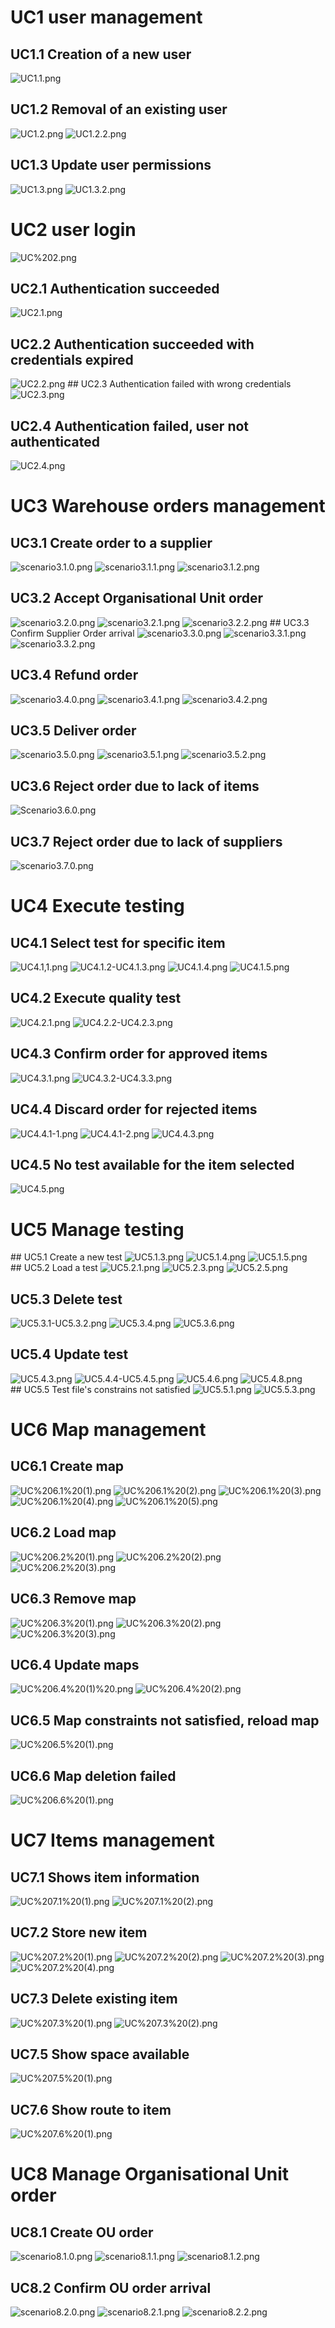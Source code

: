 # **UC1 user management**
## UC1.1 Creation of a new user
![UC1.1.png](./GUI_images/UC1/UC1.1.png)
## UC1.2 Removal of an existing user
![UC1.2.png](./GUI_images/UC1/UC1.2.png)
![UC1.2.2.png](./GUI_images/UC1/UC1.2.2.png)
## UC1.3 Update user permissions
![UC1.3.png](./GUI_images/UC1/UC1.3.png)
![UC1.3.2.png](./GUI_images/UC1/UC1.3.2.png)

# **UC2 user login**
![UC%202.png](./GUI_images/UC2/UC%202.png)
## UC2.1 Authentication succeeded
![UC2.1.png](./GUI_images/UC2/UC2.1.png)
## UC2.2 Authentication succeeded with credentials expired
![UC2.2.png](./GUI_images/UC2/UC2.2.png)
## UC2.3 Authentication failed with wrong credentials
![UC2.3.png](./GUI_images/UC2/UC2.3.png)
## UC2.4 Authentication failed, user not authenticated
![UC2.4.png](./GUI_images/UC2/UC2.4.png)

# **UC3 Warehouse orders management** 
## UC3.1 Create order to a supplier
![scenario3.1.0.png](./GUI_images/UC3/scenario3.1.0.png)
![scenario3.1.1.png](./GUI_images/UC3/scenario3.1.1.png)
![scenario3.1.2.png](./GUI_images/UC3/scenario3.1.2.png)
## UC3.2 Accept Organisational Unit order
![scenario3.2.0.png](./GUI_images/UC3/scenario3.2.0.png)
![scenario3.2.1.png](./GUI_images/UC3/scenario3.2.1.png)
![scenario3.2.2.png](./GUI_images/UC3/scenario3.2.2.png)
## UC3.3 Confirm Supplier Order arrival
![scenario3.3.0.png](./GUI_images/UC3/scenario3.3.0.png)
![scenario3.3.1.png](./GUI_images/UC3/scenario3.3.1.png)
![scenario3.3.2.png](./GUI_images/UC3/scenario3.3.2.png)
## UC3.4 Refund order
![scenario3.4.0.png](./GUI_images/UC3/scenario3.4.0.png)
![scenario3.4.1.png](./GUI_images/UC3/scenario3.4.1.png)
![scenario3.4.2.png](./GUI_images/UC3/scenario3.4.2.png)
## UC3.5 Deliver order
![scenario3.5.0.png](./GUI_images/UC3/scenario3.5.0.png)
![scenario3.5.1.png](./GUI_images/UC3/scenario3.5.1.png)
![scenario3.5.2.png](./GUI_images/UC3/scenario3.5.2.png)
## UC3.6 Reject order due to lack of items
![Scenario3.6.0.png](./GUI_images/UC3/Scenario3.6.0.png)
## UC3.7 Reject order due to lack of suppliers
![scenario3.7.0.png](./GUI_images/UC3/scenario3.7.0.png)

# **UC4 Execute testing**
## UC4.1 Select test for specific item
![UC4.1,1.png](./GUI_images/UC4/UC4.1,1.png)
![UC4.1.2-UC4.1.3.png](./GUI_images/UC4/UC4.1.2-UC4.1.3.png)
![UC4.1.4.png](./GUI_images/UC4/UC4.1.4.png)
![UC4.1.5.png](./GUI_images/UC4/UC4.1.5.png)
## UC4.2 Execute quality test
![UC4.2.1.png](./GUI_images/UC4/UC4.2.1.png)
![UC4.2.2-UC4.2.3.png](./GUI_images/UC4/UC4.2.2-UC4.2.3.png)
## UC4.3 Confirm order for approved items
![UC4.3.1.png](./GUI_images/UC4/UC4.3.1.png)
![UC4.3.2-UC4.3.3.png](./GUI_images/UC4/UC4.3.2-UC4.3.3.png)
## UC4.4 Discard order for rejected items
![UC4.4.1-1.png](./GUI_images/UC4/UC4.4.1-1.png)
![UC4.4.1-2.png](./GUI_images/UC4/UC4.4.1-2.png)
![UC4.4.3.png](./GUI_images/UC4/UC4.4.3.png)
## UC4.5 No test available for the item selected
![UC4.5.png](./GUI_images/UC4/UC4.5.png)

# **UC5 Manage testing**
## UC5.1 Create a new test
![UC5.1.3.png](./GUI_images/UC5/UC5.1.3.png)
![UC5.1.4.png](./GUI_images/UC5/UC5.1.4.png)
![UC5.1.5.png](./GUI_images/UC5/UC5.1.5.png)
## UC5.2 Load a test
![UC5.2.1.png](./GUI_images/UC5/UC5.2.1.png)
![UC5.2.3.png](./GUI_images/UC5/UC5.2.3.png)
![UC5.2.5.png](./GUI_images/UC5/UC5.2.5.png)
## UC5.3 Delete test
![UC5.3.1-UC5.3.2.png](./GUI_images/UC5/UC5.3.1-UC5.3.2.png)
![UC5.3.4.png](./GUI_images/UC5/UC5.3.4.png)
![UC5.3.6.png](./GUI_images/UC5/UC5.3.6.png)
## UC5.4 Update test
![UC5.4.3.png](./GUI_images/UC5/UC5.4.3.png)
![UC5.4.4-UC5.4.5.png](./GUI_images/UC5/UC5.4.4-UC5.4.5.png)
![UC5.4.6.png](./GUI_images/UC5/UC5.4.6.png)
![UC5.4.8.png](./GUI_images/UC5/UC5.4.8.png)
## UC5.5 Test file's constrains not satisfied
![UC5.5.1.png](./GUI_images/UC5/UC5.5.1.png)
![UC5.5.3.png](./GUI_images/UC5/UC5.5.3.png)

# **UC6 Map management**
## UC6.1 Create map
![UC%206.1%20(1).png](./GUI_images/UC6/UC%206.1%20(1).png)
![UC%206.1%20(2).png](./GUI_images/UC6/UC%206.1%20(2).png)
![UC%206.1%20(3).png](./GUI_images/UC6/UC%206.1%20(3).png)
![UC%206.1%20(4).png](./GUI_images/UC6/UC%206.1%20(4).png)
![UC%206.1%20(5).png](./GUI_images/UC6/UC%206.1%20(5).png)
## UC6.2 Load map
![UC%206.2%20(1).png](./GUI_images/UC6/UC%206.2%20(1).png)
![UC%206.2%20(2).png](./GUI_images/UC6/UC%206.2%20(2).png)
![UC%206.2%20(3).png](./GUI_images/UC6/UC%206.2%20(3).png)
## UC6.3 Remove map
![UC%206.3%20(1).png](./GUI_images/UC6/UC%206.3%20(1).png)
![UC%206.3%20(2).png](./GUI_images/UC6/UC%206.3%20(2).png)
![UC%206.3%20(3).png](./GUI_images/UC6/UC%206.3%20(3).png)
## UC6.4 Update maps
![UC%206.4%20(1)%20.png](./GUI_images/UC6/UC%206.4%20(1)%20.png)
![UC%206.4%20(2).png](./GUI_images/UC6/UC%206.4%20(2).png)
## UC6.5 Map constraints not satisfied, reload map
![UC%206.5%20(1).png](./GUI_images/UC6/UC%206.5%20(1).png)
## UC6.6 Map deletion failed
![UC%206.6%20(1).png](./GUI_images/UC6/UC%206.6%20(1).png)

# **UC7 Items management**
## UC7.1 Shows item information
![UC%207.1%20(1).png](./GUI_images/UC7/UC%207.1%20(1).png)
![UC%207.1%20(2).png](./GUI_images/UC7/UC%207.1%20(2).png)
## UC7.2 Store new item
![UC%207.2%20(1).png](./GUI_images/UC7/UC%207.2%20(1).png)
![UC%207.2%20(2).png](./GUI_images/UC7/UC%207.2%20(2).png)
![UC%207.2%20(3).png](./GUI_images/UC7/UC%207.2%20(3).png)
![UC%207.2%20(4).png](./GUI_images/UC7/UC%207.2%20(4).png)
## UC7.3 Delete existing item
![UC%207.3%20(1).png](./GUI_images/UC7/UC%207.3%20(1).png)
![UC%207.3%20(2).png](./GUI_images/UC7/UC%207.3%20(2).png)
## UC7.5 Show space available
![UC%207.5%20(1).png](./GUI_images/UC7/UC%207.5%20(1).png)
## UC7.6 Show route to item
![UC%207.6%20(1).png](./GUI_images/UC7/UC%207.6%20(1).png)

# **UC8 Manage Organisational Unit order**
## UC8.1 Create OU order
![scenario8.1.0.png](./GUI_images/UC8/scenario8.1.0.png)
![scenario8.1.1.png](./GUI_images/UC8/scenario8.1.1.png)
![scenario8.1.2.png](./GUI_images/UC8/scenario8.1.2.png)
## UC8.2 Confirm OU order arrival
![scenario8.2.0.png](./GUI_images/UC8/scenario8.2.0.png)
![scenario8.2.1.png](./GUI_images/UC8/scenario8.2.1.png)
![scenario8.2.2.png](./GUI_images/UC8/scenario8.2.2.png)
